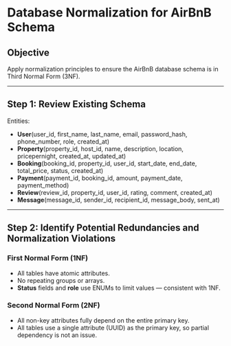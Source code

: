 # Database Normalization for AirBnB Schema

## Objective
Apply normalization principles to ensure the AirBnB database schema is in Third Normal Form (3NF).

---

## Step 1: Review Existing Schema

Entities:

- **User**(user_id, first_name, last_name, email, password_hash, phone_number, role, created_at)
- **Property**(property_id, host_id, name, description, location, pricepernight, created_at, updated_at)
- **Booking**(booking_id, property_id, user_id, start_date, end_date, total_price, status, created_at)
- **Payment**(payment_id, booking_id, amount, payment_date, payment_method)
- **Review**(review_id, property_id, user_id, rating, comment, created_at)
- **Message**(message_id, sender_id, recipient_id, message_body, sent_at)

---

## Step 2: Identify Potential Redundancies and Normalization Violations

### First Normal Form (1NF)
- All tables have atomic attributes.
- No repeating groups or arrays.
- **Status** fields and **role** use ENUMs to limit values — consistent with 1NF.

### Second Normal Form (2NF)
- All non-key attributes fully depend on the entire primary key.
- All tables use a single attribute (UUID) as the primary key, so partial dependency is not an issue.
